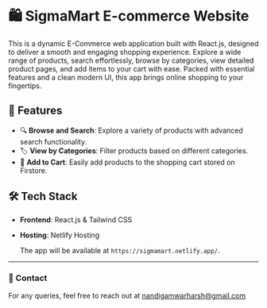 # 🛍️ SigmaMart E-commerce Website

This is a dynamic E-Commerce web application built with React.js, designed to deliver a smooth and engaging shopping experience. Explore a wide range of products, search effortlessly, browse by categories, view detailed product pages, and add items to your cart with ease. Packed with essential features and a clean modern UI, this app brings online shopping to your fingertips.

## 🚀 Features

- 🔍 **Browse and Search**: Explore a variety of products with advanced search functionality.
- 🏷️ **View by Categories**: Filter products based on different categories.
- 🛒 **Add to Cart**: Easily add products to the shopping cart stored on Firstore.

## 🛠️ Tech Stack

- **Frontend**: React.js & Tailwind CSS
- **Hosting**: Netlify Hosting

  The app will be available at `https://sigmamart.netlify.app/`.

---

### 📧 Contact

For any queries, feel free to reach out at nandigamwarharsh@gmail.com
